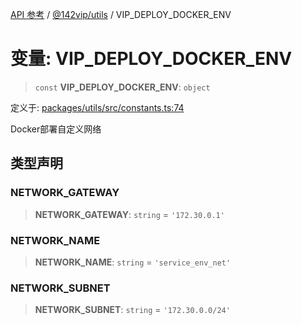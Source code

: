 [API 参考](../../../index.md) / [@142vip/utils](../index.md) / VIP\_DEPLOY\_DOCKER\_ENV

# 变量: VIP\_DEPLOY\_DOCKER\_ENV

> `const` **VIP\_DEPLOY\_DOCKER\_ENV**: `object`

定义于: [packages/utils/src/constants.ts:74](https://github.com/142vip/core-x/blob/366c03709f86a3eb43798cad6f972465bd93322a/packages/utils/src/constants.ts#L74)

Docker部署自定义网络

## 类型声明

### NETWORK\_GATEWAY

> **NETWORK\_GATEWAY**: `string` = `'172.30.0.1'`

### NETWORK\_NAME

> **NETWORK\_NAME**: `string` = `'service_env_net'`

### NETWORK\_SUBNET

> **NETWORK\_SUBNET**: `string` = `'172.30.0.0/24'`

